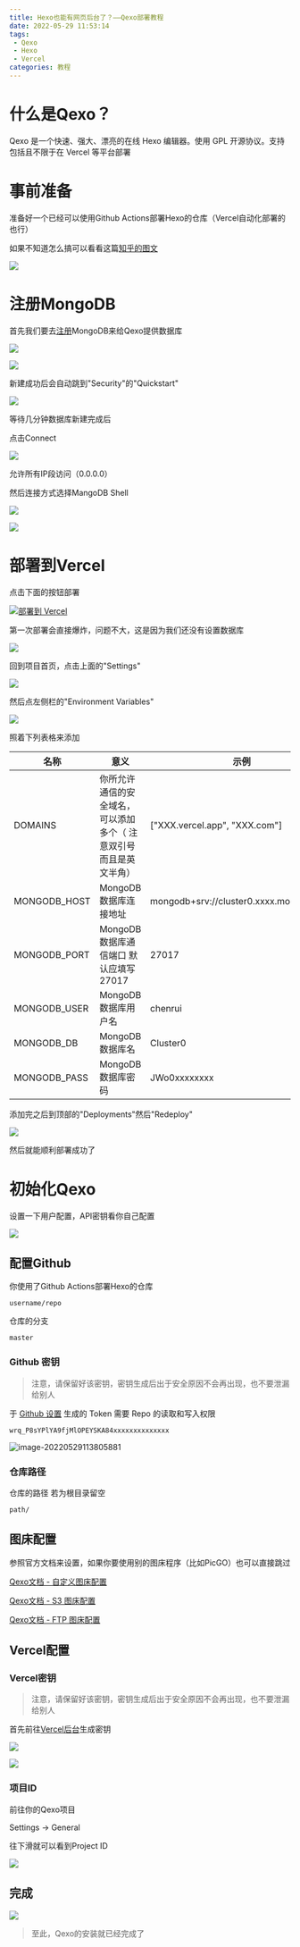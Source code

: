 ```yaml
---
title: Hexo也能有网页后台了？——Qexo部署教程
date: 2022-05-29 11:53:14
tags: 
 - Qexo
 - Hexo
 - Vercel
categories: 教程
---
```


# 什么是Qexo？

Qexo 是一个快速、强大、漂亮的在线 Hexo 编辑器。使用 GPL 开源协议。支持包括且不限于在 Vercel 等平台部署

# 事前准备

准备好一个已经可以使用Github Actions部署Hexo的仓库（Vercel自动化部署的也行）

如果不知道怎么搞可以看看这篇[知乎的图文](https://zhuanlan.zhihu.com/p/170563000)

![](https://pic.lanta.cyou/img/2022-05-29_11-33.png)

# 注册MongoDB

首先我们要去[注册](https://www.mongodb.com/cloud/atlas/register)MongoDB来给Qexo提供数据库

![](https://pic.lanta.cyou/img/2022-05-29_11-17.png)

![](https://pic.lanta.cyou/img/2022-05-29_11-18.png)

新建成功后会自动跳到"Security"的"Quickstart"

![](https://pic.lanta.cyou/img/2022-05-29_11-18_1.png)

等待几分钟数据库新建完成后

点击Connect

![](https://pic.lanta.cyou/img/2022-05-29_11-21.png)

允许所有IP段访问（0.0.0.0）

然后连接方式选择MangoDB Shell

![](https://pic.lanta.cyou/img/2022-05-29_11-22.png)

![](https://pic.lanta.cyou/img/2022-05-29_11-23.png)

# 部署到Vercel

点击下面的按钮部署

[![部署到 Vercel](https://camo.githubusercontent.com/5e471e99e8e022cf454693e38ec843036ec6301e27ee1e1fa10325b1cb720584/68747470733a2f2f76657263656c2e636f6d2f627574746f6e)](https://vercel.com/new/clone?repository-url=https://github.com/am-abudu/Qexo)

第一次部署会直接爆炸，问题不大，这是因为我们还没有设置数据库

![](https://pic.lanta.cyou/img/photo_2022-05-29_11-06-41.jpg)

回到项目首页，点击上面的"Settings"

![](https://pic.lanta.cyou/img/2022-05-29_11-26.png)

然后点左侧栏的"Environment Variables"

![](https://pic.lanta.cyou/img/2022-05-29_11-27.png)

照着下列表格来添加

| 名称         | 意义                                                     | 示例                                    |
| ---------------- | ------------------------------------------------------------ | ------------------------------------------- |
| DOMAINS      | 你所允许通信的安全域名，可以添加多个（ 注意双引号而且是英文半角） | ["XXX.vercel.app", "XXX.com"]           |
| MONGODB_HOST | MongoDB 数据库连接地址                                   | mongodb+srv://cluster0.xxxx.mongodb.net |
| MONGODB_PORT | MongoDB 数据库通信端口 默认应填写 27017                  | 27017                                   |
| MONGODB_USER | MongoDB 数据库用户名                                     | chenrui                                 |
| MONGODB_DB   | MongoDB 数据库名                                         | Cluster0                                |
| MONGODB_PASS | MongoDB 数据库密码                                       | JWo0xxxxxxxx                            |

添加完之后到顶部的"Deployments"然后"Redeploy"

![](https://pic.lanta.cyou/img/2022-05-29_11-30.png)

然后就能顺利部署成功了

# 初始化Qexo

设置一下用户配置，API密钥看你自己配置

![](https://pic.lanta.cyou/img/2022-05-29_11-32.png)

## 配置Github

你使用了Github Actions部署Hexo的仓库

```
username/repo
```

仓库的分支

```
master
```

### Github 密钥

<div class="warning">

> 注意，请保留好该密钥，密钥生成后出于安全原因不会再出现，也不要泄漏给别人

</div>

于 [Github 设置](https://github.com/settings/tokens) 生成的 Token 需要 Repo 的读取和写入权限

```
wrq_P8sYPlYA9fjMlOPEYSKA84xxxxxxxxxxxxxx
```

![image-20220529113805881](file:///home/lanta/.config/Typora/typora-user-images/image-20220529113805881.png?lastModify=1653796403)

### 仓库路径

仓库的路径 若为根目录留空

```
path/
```

## 图床配置

参照官方文档来设置，如果你要使用别的图床程序（比如PicGO）也可以直接跳过

[Qexo文档 - 自定义图床配置](https://github.com/Qexo/Qexo/wiki/%E8%87%AA%E5%AE%9A%E4%B9%89%E5%9B%BE%E5%BA%8A%E9%85%8D%E7%BD%AE)

[Qexo文档 - S3 图床配置](https://github.com/Qexo/Qexo/wiki/S3-%E5%9B%BE%E5%BA%8A%E9%85%8D%E7%BD%AE)

[Qexo文档 - FTP 图床配置](https://github.com/Qexo/Qexo/wiki/FTP-%E5%9B%BE%E5%BA%8A%E9%85%8D%E7%BD%AE)

## Vercel配置

### Vercel密钥

<div class="warning">

> 注意，请保留好该密钥，密钥生成后出于安全原因不会再出现，也不要泄漏给别人

</div>

首先前往[Vercel后台](https://vercel.com/account/tokens)生成密钥

![](https://pic.lanta.cyou/img/2022-05-29_11-42.png)

![](https://pic.lanta.cyou/img/2022-05-29_11-43.png)

### 项目ID

前往你的Qexo项目

Settings -> General

往下滑就可以看到Project ID

![](https://pic.lanta.cyou/img/2022-05-29_11-45.png)

## 完成

![](https://pic.lanta.cyou/img/2022-05-29_11-50.png)

<div class="sucess">

> 至此，Qexo的安装就已经完成了

</div>